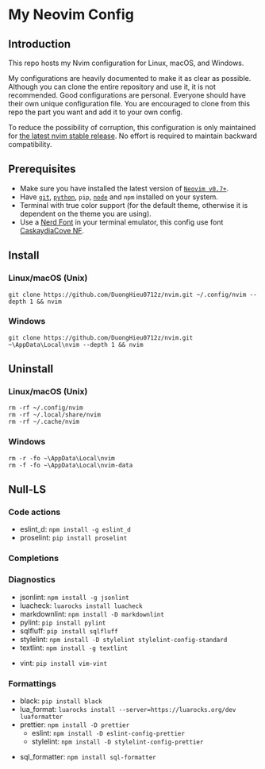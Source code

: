 # My Neovim Config

## Introduction

This repo hosts my Nvim configuration for Linux, macOS, and Windows.

My configurations are heavily documented to make it as clear as possible. Although you can clone the entire repository and use it, it is not recommended. Good configurations are personal. Everyone should have their own unique configuration file. You are encouraged to clone from this repo the part you want and add it to your own config.

To reduce the possibility of corruption, this configuration is only maintained for [the latest nvim stable release](https://github.com/neovim/neovim/releases/tag/stable). No effort is required to maintain backward compatibility.

## Prerequisites

- Make sure you have installed the latest version of [`Neovim v0.7+`](https://github.com/neovim/neovim/wiki/Installing-Neovim).
- Have [`git`](https://git-scm.com/downloads), [`python`](https://www.python.org/downloads/), `pip`, [`node`](https://nodejs.org/en/download/) and `npm` installed on your system.
- Terminal with true color support (for the default theme, otherwise it is dependent on the theme you are using).
- Use a [Nerd Font](https://www.nerdfonts.com/) in your terminal emulator, this config use font [CaskaydiaCove NF](https://github.com/ryanoasis/nerd-fonts/releases/download/v2.1.0/CascadiaCode.zip).

## Install

### Linux/macOS (Unix)

```
git clone https://github.com/DuongHieu0712z/nvim.git ~/.config/nvim --depth 1 && nvim
```

### Windows

```
git clone https://github.com/DuongHieu0712z/nvim.git ~\AppData\Local\nvim --depth 1 && nvim
```

## Uninstall

### Linux/macOS (Unix)

```
rm -rf ~/.config/nvim
rm -rf ~/.local/share/nvim
rm -rf ~/.cache/nvim
```

### Windows

```
rm -r -fo ~\AppData\Local\nvim
rm -f -fo ~\AppData\Local\nvim-data
```



## Null-LS

### Code actions

- eslint_d: `npm install -g eslint_d`
- proselint: `pip install proselint`
<!-- - xo: `npm install -D xo` -->

### Completions

### Diagnostics

- jsonlint: `npm install -g jsonlint`
- luacheck: `luarocks install luacheck`
- markdownlint: `npm install -D markdownlint`
- pylint: `pip install pylint`
- sqlfluff: `pip install sqlfluff`
- stylelint: `npm install -D stylelint stylelint-config-standard`
- textlint: `npm install -g textlint`
<!-- - tidy:
  - macOS: `brew install tidy-html5`
  - Windows: `choco install html-tidy`
  - Linux: `sudo apt install tidy` -->
- vint: `pip install vim-vint`
<!-- - yamllint: `pip install yamllint` -->

### Formattings

- black: `pip install black`
- lua_format: `luarocks install --server=https://luarocks.org/dev luaformatter`
- prettier: `npm install -D prettier`
  - eslint: `npm install -D eslint-config-prettier`
  - stylelint: `npm install -D stylelint-config-prettier`
<!-- - prettierd: `npm install -g @fsouza/prettierd` -->
- sql_formatter: `npm install sql-formatter`

